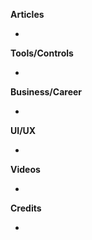 
**Articles**

* 

**Tools/Controls**

* 

**Business/Career**

* 


**UI/UX**

* 

**Videos**

* 

**Credits**

* 
